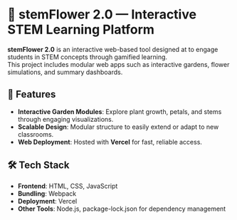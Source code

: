 # 🌸 stemFlower 2.0 — Interactive STEM Learning Platform

**stemFlower 2.0** is an interactive web-based tool designed at to engage students in STEM concepts through gamified learning.  
This project includes modular web apps such as interactive gardens, flower simulations, and summary dashboards.

## 🚀 Features
- **Interactive Garden Modules**: Explore plant growth, petals, and stems through engaging visualizations.  
- **Scalable Design**: Modular structure to easily extend or adapt to new classrooms.  
- **Web Deployment**: Hosted with **Vercel** for fast, reliable access.  

## 🛠️ Tech Stack
- **Frontend**: HTML, CSS, JavaScript  
- **Bundling**: Webpack  
- **Deployment**: Vercel  
- **Other Tools**: Node.js, package-lock.json for dependency management  

